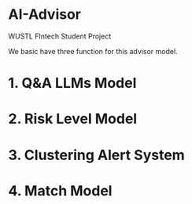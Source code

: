 # AI-Advisor
WUSTL FIntech Student Project

We basic have three function for this advisor model.

# 1. Q&A LLMs Model
# 2. Risk Level Model
# 3. Clustering Alert System
# 4. Match Model


